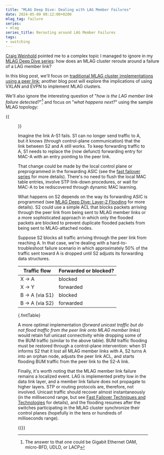 ```yaml
---
title: "MLAG Deep Dive: Dealing with LAG Member Failures"
date: 2024-05-09 08:12:00+0200
mlag_tag: failure
series:
- mlag
series_title: Rerouting around LAG Member Failures
tags:
- switching
---
```

[Craig Weinhold](https://www.linkedin.com/in/craig-weinhold-0230236/) pointed me to a complex topic I managed to ignore in my [MLAG Deep Dive series](/series/mlag.html): how does an MLAG cluster reroute around a failure of a LAG member link?

In this blog post, we'll focus on [traditional MLAG cluster implementations using a peer link](/2022/06/mlag-deep-dive-overview.html); another blog post will explore the implications of using VXLAN and EVPN to implement MLAG clusters.

We'll also ignore the interesting question of "_how is the LAG member link failure detected?_"[^LDM] and focus on "*what happens next?*" using the sample MLAG topology:
<!--more-->
[^LDM]: The answer to that one could be Gigabit Ethernet OAM, micro-BFD, UDLD, or LACP

{{<figure src="/2022/06/MLAG-topology.jpg" caption="Simple MLAG topology">}}

Imagine the link A-S1 fails. S1 can no longer send traffic to A, but it knows (through control-plane communication) that the link between S2 and A still works. To keep forwarding traffic to A, S1 needs to replace the (now defunct) forwarding entry for MAC-A with an entry pointing to the peer link.

That change could be made by the local control plane or preprogrammed in the forwarding ASIC (see the [fast failover series](/series/fast-failover.html) for more details). There's no need to flush the local MAC table entries, involve STP link-down procedures, or wait for MAC-A to be rediscovered through dynamic MAC learning.

What happens on S2 depends on the way its forwarding ASIC is programmed (see [MLAG Deep Dive: Layer-2 Flooding](/2022/06/mlag-deep-dive-flooding.html) for more details). S2 could use a simple ACL that blocks packets arriving through the peer link from being sent to MLAG member links or a more sophisticated approach in which only the flooded packets are blocked to prevent duplicate flooded packets from being sent to MLAG-attached nodes.

Suppose S2 blocks all traffic arriving through the peer link from reaching A. In that case, we're dealing with a hard-to-troubleshoot failure scenario in which approximately 50% of the traffic sent toward A is dropped until S2 adjusts its forwarding data structures.

| Traffic flow | Forwarded or blocked? |
|--------------|-----------------------|
| X → A        | blocked               |
| X → Y        | forwarded             |
| B → A (via S1) | blocked             |
| B → A (via S2) | forwarded           |
{.fmtTable}

A more optimal implementation (*forward unicast traffic but do not flood traffic from the peer link onto MLAG member links*) would retain full unicast connectivity while dropping some of the BUM traffic (similar to the above table). BUM traffic flooding must be restored through a control-plane intervention: when S1 informs S2 that it lost all MLAG member links with A, S2 turns A into an orphan node, adjusts the peer link ACL, and starts flooding BUM traffic from the peer link to the S2-A link.

Finally, it's worth noting that the MLAG member link failure remains a localized event. LAG is implemented pretty low in the data link layer, and a member link failure does not propagate to higher layers. STP or routing protocols are, therefore, not involved. Unicast traffic should recover almost instantaneously (in the millisecond range, but see [Fast Failover Techniques and Technologies](/2020/12/fast-failover-techniques.html) for details), and the flooding resumes after the switches participating in the MLAG cluster synchronize their control planes (hopefully in the tens or hundreds of milliseconds range).

{{<next-in-series page="/posts/2024/05/mlag-vxlan-rerouting.html" />}}
